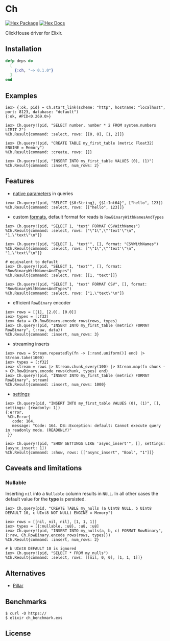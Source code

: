 # Ch

[![Hex Package](https://img.shields.io/hexpm/v/before_ch.svg)](https://hex.pm/packages/before_ch)
[![Hex Docs](https://img.shields.io/badge/hex-docs-blue.svg)](https://hexdocs.pm/before_ch)

ClickHouse driver for Elixir.

## Installation

```elixir
defp deps do
  [
    {:ch, "~> 0.1.0"}
  ]
end
```

## Examples

```iex
iex> {:ok, pid} = Ch.start_link(scheme: "http", hostname: "localhost", port: 8123, database: "default")
{:ok, #PID<0.269.0>}

iex> Ch.query!(pid, "SELECT number, number * 2 FROM system.numbers LIMIT 2")
%Ch.Result{command: :select, rows: [[0, 0], [1, 2]]}

iex> Ch.query!(pid, "CREATE TABLE my_first_table (metric Float32) ENGINE = Memory")
%Ch.Result{command: :create, rows: []}

iex> Ch.query!(pid, "INSERT INTO my_first_table VALUES (0), (1)")
%Ch.Result{command: :insert, num_rows: 2}
```

## Features

- [native parameters](https://clickhouse.com/docs/en/interfaces/cli#cli-queries-with-parameters) in queries

```iex
iex> Ch.query!(pid, "SELECT {$0:String}, {$1:Int64}", ["hello", 123])
%Ch.Result{command: :select, rows: [["hello", 123]]}
```

- custom [formats](https://clickhouse.com/docs/en/sql-reference/formats), default format for reads is `RowBinaryWithNamesAndTypes`

```iex
iex> Ch.query!(pid, "SELECT 1, 'text' FORMAT CSVWithNames")
%Ch.Result{command: :select, rows: ["\"1\",\"'text'\"\n", "1,\"text\"\n"]}

iex> Ch.query!(pid, "SELECT 1, 'text'", [], format: "CSVWithNames")
%Ch.Result{command: :select, rows: ["\"1\",\"'text'\"\n", "1,\"text\"\n"]}

# equivalent to default
iex> Ch.query!(pid, "SELECT 1, 'text'", [], format: "RowBinaryWithNamesAndTypes")
%Ch.Result{command: :select, rows: [[1, "text"]]}

iex> Ch.query!(pid, "SELECT 1, 'text' FORMAT CSV", [], format: "RowBinaryWithNamesAndTypes")
%Ch.Result{command: :select, rows: ["1,\"text\"\n"]}
```

- efficient `RowBinary` encoder

```iex
iex> rows = [[1], [2.0], [0.0]]
iex> types = [:f32]
iex> data = Ch.RowBinary.encode_rows(rows, types)
iex> Ch.query!(pid, "INSERT INTO my_first_table (metric) FORMAT RowBinary", {:raw, data})
%Ch.Result{command: :insert, num_rows: 3}
```

- streaming inserts

```iex
iex> rows = Stream.repeatedly(fn -> [:rand.uniform()] end) |> Stream.take(1000)
iex> types = [:f32]
iex> stream = rows |> Stream.chunk_every(100) |> Stream.map(fn chunk -> Ch.RowBinary.encode_rows(chunk, types) end)
iex> Ch.query!(pid, "INSERT INTO my_first_table (metric) FORMAT RowBinary", stream)
%Ch.Result{command: :insert, num_rows: 1000}
```

- [settings](https://clickhouse.com/docs/en/operations/settings)

```iex
iex> Ch.query(pid, "INSERT INTO my_first_table VALUES (0), (1)", [], settings: [readonly: 1])
{:error,
 %Ch.Error{
   code: 164,
   message: "Code: 164. DB::Exception: default: Cannot execute query in readonly mode. (READONLY)"
 }}

iex> Ch.query!(pid, "SHOW SETTINGS LIKE 'async_insert'", [], settings: [async_insert: 1])
%Ch.Result{command: :show, rows: [["async_insert", "Bool", "1"]]}
```

## Caveats and limitations

### Nullable

Inserting `nil` into a `Nullable` column results in `NULL`.
In all other cases the default value for the **type** is persisted.

```iex
iex> Ch.query(pid, "CREATE TABLE my_nulls (a UInt8 NULL, b UInt8 DEFAULT 10, c UInt8 NOT NULL) ENGINE = Memory")

iex> rows = [[nil, nil, nil], [1, 1, 1]]
iex> types = [{:nullable, :u8}, :u8, :u8]
iex> Ch.query!(pid, "INSERT INTO my_nulls(a, b, c) FORMAT RowBinary", {:raw, Ch.RowBinary.encode_rows(rows, types)})
%Ch.Result{command: :insert, num_rows: 2}

# b UInt8 DEFAULT 10 is ignored
iex> Ch.query!(pid, "SELECT * FROM my_nulls")
%Ch.Result{command: :select, rows: [[nil, 0, 0], [1, 1, 1]]}
```

## Alternatives

- [Pillar](https://github.com/)

## Benchmarks

```
$ curl -O https://
$ elixir ch_benchmark.exs
```

## License
